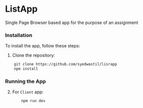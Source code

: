 # ListApp
Single Page Browser based app for the purpose of an assignment

### Installation
To install the app, follow these steps:
1. Clone the repository:
```bash
    git clone https://github.com/syedwastil/lisrapp
    npm install
```
### Running the App

2. For `Client` app:
    ```bash
        npm run dev
    ```
